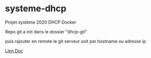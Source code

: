 # systeme-dhcp
Projet système 2020 DHCP Docker


Repo git a init dans le dossier "dhcp-git"

puis rajouter en remote le git serveur soit par hostname ou adresse ip


[Lien Doc](https://docs.google.com/document/d/1XtSkBRM2eyFl87noUqEu5fNVheTcI53R8jDELWJ2A98/edit?usp=sharing)
